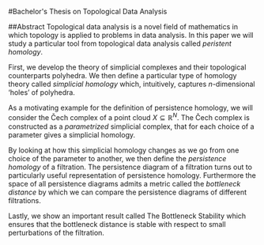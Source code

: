 #Bachelor's Thesis on Topological Data Analysis

##Abstract
Topological data analysis is a novel field of mathematics in which
topology is applied to problems in data analysis. In this paper we will
study a particular tool from topological data analysis called *peristent
homology*.

First, we develop the theory of simplicial complexes and their
topological counterparts polyhedra. We then define a particular type of
homology theory called *simplicial homology* which, intuitively,
captures *n*-dimensional ‘holes’ of polyhedra.

As a motivating example for the definition of persistence homology, we
will consider the Čech complex of a point cloud *X* ⊆ ℝ<sup>*N*</sup>.
The Čech complex is constructed as a *parametrized* simplicial complex,
that for each choice of a parameter gives a simplicial homology.

By looking at how this simplicial homology changes as we go from one
choice of the parameter to another, we then define the *persistence
homology* of a filtration. The persistence diagram of a filtration turns
out to particularly useful representation of persistence homology.
Furthermore the space of all persistence diagrams admits a metric called
the *bottleneck distance* by which we can compare the persistence
diagrams of different filtrations.

Lastly, we show an important result called The Bottleneck Stability
which ensures that the bottleneck distance is stable with respect to
small perturbations of the filtration.
